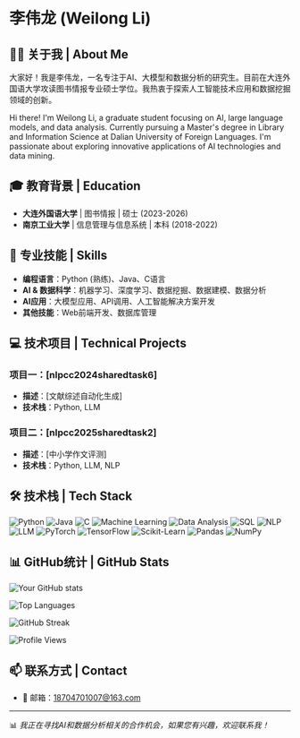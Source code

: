 # 李伟龙 (Weilong Li)

## 👨‍💻 关于我 | About Me
大家好！我是李伟龙，一名专注于AI、大模型和数据分析的研究生。目前在大连外国语大学攻读图书情报专业硕士学位。我热衷于探索人工智能技术应用和数据挖掘领域的创新。

Hi there! I'm Weilong Li, a graduate student focusing on AI, large language models, and data analysis. Currently pursuing a Master's degree in Library and Information Science at Dalian University of Foreign Languages. I'm passionate about exploring innovative applications of AI technologies and data mining.

## 🎓 教育背景 | Education
- **大连外国语大学** | 图书情报 | 硕士 (2023-2026)
- **南京工业大学** | 信息管理与信息系统 | 本科 (2018-2022)

## 💼 专业技能 | Skills
- **编程语言**：Python (熟练)、Java、C语言
- **AI & 数据科学**：机器学习、深度学习、数据挖掘、数据建模、数据分析
- **AI应用**：大模型应用、API调用、人工智能解决方案开发
- **其他技能**：Web前端开发、数据库管理

## 💻 技术项目 | Technical Projects
### 项目一：[nlpcc2024sharedtask6]
- **描述**：[文献综述自动化生成]
- **技术栈**：Python, LLM

### 项目二：[nlpcc2025sharedtask2]
- **描述**：[中小学作文评测]
- **技术栈**：Python, LLM, NLP

## 🛠️ 技术栈 | Tech Stack
![Python](https://img.shields.io/badge/-Python-3776AB?style=flat-square&logo=python&logoColor=white)
![Java](https://img.shields.io/badge/-Java-007396?style=flat-square&logo=java&logoColor=white)
![C](https://img.shields.io/badge/-C-A8B9CC?style=flat-square&logo=c&logoColor=white)
![Machine Learning](https://img.shields.io/badge/-Machine%20Learning-FF6F00?style=flat-square&logo=tensorflow&logoColor=white)
![Data Analysis](https://img.shields.io/badge/-Data%20Analysis-4285F4?style=flat-square&logo=google-analytics&logoColor=white)
![SQL](https://img.shields.io/badge/-SQL-4479A1?style=flat-square&logo=mysql&logoColor=white)
![NLP](https://img.shields.io/badge/-NLP-8CC84B?style=flat-square&logo=nlp&logoColor=white)
![LLM](https://img.shields.io/badge/-LLM-FF4500?style=flat-square&logo=openai&logoColor=white)
![PyTorch](https://img.shields.io/badge/-PyTorch-EE4C2C?style=flat-square&logo=pytorch&logoColor=white)
![TensorFlow](https://img.shields.io/badge/-TensorFlow-FF6F00?style=flat-square&logo=tensorflow&logoColor=white)
![Scikit-Learn](https://img.shields.io/badge/-Scikit%20Learn-F7931E?style=flat-square&logo=scikit-learn&logoColor=white)
![Pandas](https://img.shields.io/badge/-Pandas-150458?style=flat-square&logo=pandas&logoColor=white)
![NumPy](https://img.shields.io/badge/-NumPy-013243?style=flat-square&logo=numpy&logoColor=white)

## 📊 GitHub统计 | GitHub Stats
![Your GitHub stats](https://github-readme-stats.vercel.app/api?username=goat1ee&show_icons=true&theme=radical)

![Top Languages](https://github-readme-stats.vercel.app/api/top-langs/?username=goat1ee&layout=compact&theme=radical)

![GitHub Streak](https://github-readme-streak-stats.herokuapp.com/?user=goat1ee&theme=radical)

![Profile Views](https://komarev.com/ghpvc/?username=goat1ee&color=blueviolet)

## 📫 联系方式 | Contact
- 📧 邮箱：18704701007@163.com

---

📊 *我正在寻找AI和数据分析相关的合作机会，如果您有兴趣，欢迎联系我！*

<!---
goat1ee/goat1ee is a ✨ special ✨ repository because its `README.md` (this file) appears on your GitHub profile.
You can click the Preview link to take a look at your changes.
--->
